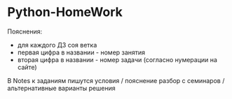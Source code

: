 # Python-HomeWork
Пояснения:
* для каждого ДЗ соя ветка
* первая цифра в названии - номер занятия
* вторая цифра в названии - номер задачи (согласно нумерации на сайте)
  
В Notes к заданиям пишутся условия / пояснение разбор с семинаров / альтернативные варианты решения